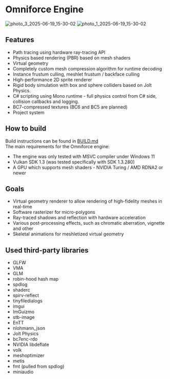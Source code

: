 # Omniforce Engine
![photo_3_2025-06-19_15-30-02](https://github.com/user-attachments/assets/ee73bddb-8a9f-4747-a64b-5d20ebd2c256)
![photo_1_2025-06-19_15-30-02](https://github.com/user-attachments/assets/5358ed9c-4c21-41ab-9c08-689600c40b28)

## Features
* Path tracing using hardware ray-tracing API
* Physics based rendering (PBR) based on mesh shaders
* Virtual geometry
* Completely custom mesh compression algorithm for runtime decoding
* Instance frustum culling, meshlet frustum / backface culling
* High-performance 2D sprite renderer
* Rigid body simulation with box and sphere colliders based on Jolt Physics.
* C# scripting using Mono runtime - full physics control from C# side, collision callbacks and logging.
* BC7-compressed textures (BC6 and BC5 are planned)
* Project system

## How to build
Build instructions can be found in [BUILD.md](BUILD.md)<br/>
The main requirements for the Omniforce engine:
* The engine was only tested with MSVC compiler under Windows 11
* Vulkan SDK 1.3 (was tested specifically with SDK 1.3.280)
* A GPU which supports mesh shaders - NVIDIA Turing / AMD RDNA2 or newer

## Goals
* Virtual geometry renderer to allow rendering of high-fidelity meshes in real-time
* Software rasterizer for micro-polygons
* Ray-traced shadows and reflection with hardware acceleration
* Various post-processing effects, such as chromatic aberration, vignette and other
* Skeletal animations for meshletized virtual geometry

## Used third-party libraries
* GLFW
* VMA
* GLM
* robin-hood hash map
* spdlog
* shaderc
* spirv-reflect
* tinyfiledialogs
* imgui
* ImGuizmo
* stb-image
* EnTT
* nlohmann_json
* Jolt Physics
* bc7enc-rdo
* NVIDIA libdeflate
* volk
* meshoptimizer
* metis
* fmt (pulled from spdlog)
* miniaudio
